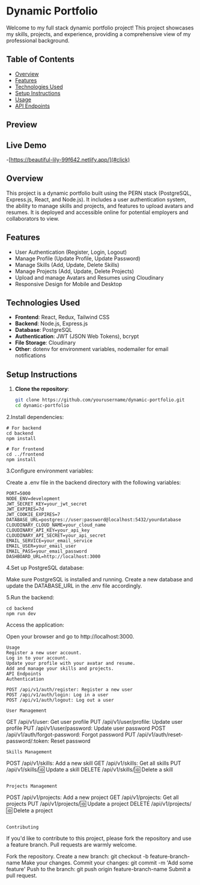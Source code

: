 # Dynamic Portfolio

Welcome to my full stack dynamic portfolio project! This project showcases my skills, projects, and experience, providing a comprehensive view of my professional background.

## Table of Contents

- [Overview](#overview)
- [Features](#features)
- [Technologies Used](#technologies-used)
- [Setup Instructions](#setup-instructions)
- [Usage](#usage)
- [API Endpoints](#api-endpoints)

## Preview

## Live Demo
-[https://beautiful-lily-99f642.netlify.app/](#click)

## Overview

This project is a dynamic portfolio built using the PERN stack (PostgreSQL, Express.js, React, and Node.js). It includes a user authentication system, the ability to manage skills and projects, and features to upload avatars and resumes. It is deployed and accessible online for potential employers and collaborators to view.

## Features

- User Authentication (Register, Login, Logout)
- Manage Profile (Update Profile, Update Password)
- Manage Skills (Add, Update, Delete Skills)
- Manage Projects (Add, Update, Delete Projects)
- Upload and manage Avatars and Resumes using Cloudinary
- Responsive Design for Mobile and Desktop

## Technologies Used

- **Frontend**: React, Redux, Tailwind CSS
- **Backend**: Node.js, Express.js
- **Database**: PostgreSQL
- **Authentication**: JWT (JSON Web Tokens), bcrypt
- **File Storage**: Cloudinary
- **Other**: dotenv for environment variables, nodemailer for email notifications

## Setup Instructions

1. **Clone the repository**:

   ```bash
   git clone https://github.com/yourusername/dynamic-portfolio.git
   cd dynamic-portfolio
   ```

2.Install dependencies:
```
# For backend
cd backend
npm install
```
```
# For frontend
cd ../frontend
npm install
```

3.Configure environment variables:


Create a .env file in the backend directory with the following variables:
```
PORT=5000
NODE_ENV=development
JWT_SECRET_KEY=your_jwt_secret
JWT_EXPIRES=7d
JWT_COOKIE_EXPIRES=7
DATABASE_URL=postgres://user:password@localhost:5432/yourdatabase
CLOUDINARY_CLOUD_NAME=your_cloud_name
CLOUDINARY_API_KEY=your_api_key
CLOUDINARY_API_SECRET=your_api_secret
EMAIL_SERVICE=your_email_service
EMAIL_USER=your_email_user
EMAIL_PASS=your_email_password
DASHBOARD_URL=http://localhost:3000
```


4.Set up PostgreSQL database:

Make sure PostgreSQL is installed and running. Create a new database and update the DATABASE_URL in the .env file accordingly.

5.Run the backend:
```
cd backend
npm run dev
```

Access the application:

Open your browser and go to http://localhost:3000.
```
Usage
Register a new user account.
Log in to your account.
Update your profile with your avatar and resume.
Add and manage your skills and projects.
API Endpoints
Authentication

POST /api/v1/auth/register: Register a new user
POST /api/v1/auth/login: Log in a user
POST /api/v1/auth/logout: Log out a user

User Management
```
GET /api/v1/user: Get user profile
PUT /api/v1/user/profile: Update user profile
PUT /api/v1/user/password: Update user password
POST /api/v1/auth/forgot-password: Forgot password
PUT /api/v1/auth/reset-password/:token: Reset password
```
Skills Management
```
POST /api/v1/skills: Add a new skill
GET /api/v1/skills: Get all skills
PUT /api/v1/skills/:id: Update a skill
DELETE /api/v1/skills/:id: Delete a skill
```

Projects Management
```
POST /api/v1/projects: Add a new project
GET /api/v1/projects: Get all projects
PUT /api/v1/projects/:id: Update a project
DELETE /api/v1/projects/:id: Delete a project
```

Contributing
```
If you'd like to contribute to this project, please fork the repository and use a feature branch. Pull requests are warmly welcome.

Fork the repository.
Create a new branch: git checkout -b feature-branch-name
Make your changes.
Commit your changes: git commit -m 'Add some feature'
Push to the branch: git push origin feature-branch-name
Submit a pull request.

